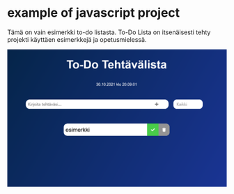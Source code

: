# example of javascript project

Tämä on vain esimerkki to-do listasta.
To-Do Lista on itsenäisesti tehty projekti käyttäen esimerkkejä ja opetusmielessä. 

![esimerkki](todo_esimerkki.png)